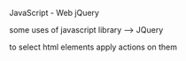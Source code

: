 JavaScript - Web jQuery

some uses of javascript library --> JQuery

to select html elements apply actions on them 
